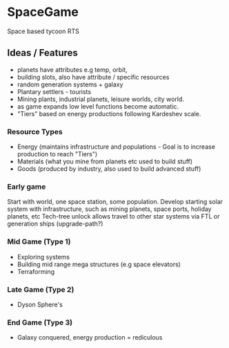 # SpaceGame

Space based tycoon RTS

## Ideas / Features

- planets have attributes e.g temp, orbit, 
- building slots, also have attribute / specific resources
- random generation systems + galaxy
- Plantary settlers - tourists
- Mining plants, industrial planets, leisure worlds, city world.
- as game expands low level functions become automatic.
- "Tiers" based on energy productions following Kardeshev scale.

### Resource Types

- Energy (maintains infrastructure and populations - Goal is to increase production to reach "Tiers")
- Materials (what you mine from planets etc used to build stuff)
- Goods (produced by industry, also used to build advanced stuff)


### Early game

Start with world, one space station, some population.
Develop starting solar system with infrastructure, such as mining planets, space ports, holiday planets, etc
Tech-tree unlock allows travel to other star systems via FTL or generation ships (upgrade-path?)

### Mid Game (Type 1)

- Exploring systems
- Building mid range mega structures (e.g space elevators)
- Terraforming

### Late Game (Type 2)

- Dyson Sphere's 

### End Game (Type 3)

- Galaxy conquered, energy production = rediculous
